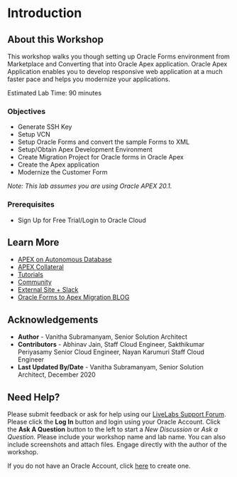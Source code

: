 # Introduction

## About this Workshop

This workshop walks you though setting up Oracle Forms environment from Marketplace and Converting that into Oracle Apex application. Oracle Apex Application enables you to develop responsive web application at a much faster pace and helps you modernize your applications.

Estimated Lab Time: 90 minutes


### Objectives
* Generate SSH Key
* Setup VCN
* Setup Oracle Forms and convert the sample Forms to XML
* Setup/Obtain Apex Development Environment
* Create Migration Project for Oracle forms in Oracle Apex
* Create the Apex application
* Modernize the Customer Form

*Note: This lab assumes you are using Oracle APEX 20.1.*

### Prerequisites
- Sign Up for Free Trial/Login to Oracle Cloud


## Learn More

- [APEX on Autonomous Database](https://apex.oracle.com/autonomous)
- [APEX Collateral](https://apex.oracle.com)
- [Tutorials](https://apex.oracle.com/en/learn/tutorials)
- [Community](https://apex.oracle.com/community)
- [External Site + Slack](http://apex.world)
- [Oracle Forms to Apex Migration BLOG](https://blogs.oracle.com/apex/modernizing-an-oracle-forms-application-to-an-oracle-apex-application)

## **Acknowledgements**

- **Author** -  Vanitha Subramanyam, Senior Solution Architect
- **Contributors** - Abhinav Jain, Staff Cloud Engineer, Sakthikumar Periyasamy Senior Cloud Engineer, Nayan Karumuri Staff Cloud Engineer
- **Last Updated By/Date** - Vanitha Subramanyam, Senior Solution Architect, December 2020


## Need Help?
  Please submit feedback or ask for help using our [LiveLabs Support Forum](https://community.oracle.com/tech/developers/categories/forms-to-apex-migration-workshops). Please click the **Log In** button and login using your Oracle Account. Click the **Ask A Question** button to the left to start a *New Discussion* or *Ask a Question*.  Please include your workshop name and lab name.  You can also include screenshots and attach files.  Engage directly with the author of the workshop.

  If you do not have an Oracle Account, click [here](https://profile.oracle.com/myprofile/account/create-account.jspx) to create one.
